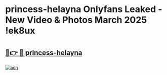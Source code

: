 # princess-helayna Onlyfans Leaked - New Video & Photos March 2025 !ek8ux

# <h2><a href="https://wsq2wr.iuczelnia.edu.pl?title=princess-helayna&ref=ek8ux">🔗👉 🔴 princess-helayna</a></h2>

[![acn](https://github.com/user-attachments/assets/0f9c940e-d8b0-45ae-aac7-cd30a18b3e1c)](https://wsq2wr.iuczelnia.edu.pl?title=princess-helayna&ref=ek8ux)

